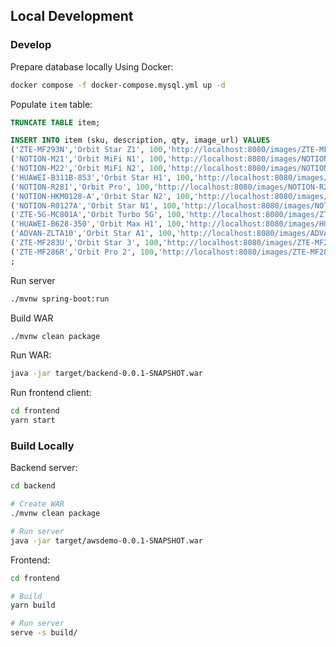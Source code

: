 ## Local Development
### Develop
Prepare database locally
Using Docker:
```bash
docker compose -f docker-compose.mysql.yml up -d
```

Populate `item` table:
```sql
TRUNCATE TABLE item;

INSERT INTO item (sku, description, qty, image_url) VALUES
('ZTE-MF293N','Orbit Star Z1', 100,'http://localhost:8080/images/ZTE-MF293N.png'),
('NOTION-M21','Orbit MiFi N1', 100,'http://localhost:8080/images/NOTION-M21.png'),
('NOTION-M22','Orbit MiFi N2', 100,'http://localhost:8080/images/NOTION-M22.png'),
('HUAWEI-B311B-853','Orbit Star H1', 100,'http://localhost:8080/images/HUAWEI-B311B-853.png'),
('NOTION-R281','Orbit Pro', 100,'http://localhost:8080/images/NOTION-R281.png'),
('NOTION-HKM0128-A','Orbit Star N2', 100,'http://localhost:8080/images/NOTION-HKM0128-A.png'),
('NOTION-R0127A','Orbit Star N1', 100,'http://localhost:8080/images/NOTION-R0127A.png'),
('ZTE-5G-MC801A','Orbit Turbo 5G', 100,'http://localhost:8080/images/ZTE-5G-MC801A.png'),
('HUAWEI-B628-350','Orbit Max H1', 100,'http://localhost:8080/images/HUAWEI-B628-350.png'),
('ADVAN-ZLTA10','Orbit Star A1', 100,'http://localhost:8080/images/ADVAN-ZLTA10.png'),
('ZTE-MF283U','Orbit Star 3', 100,'http://localhost:8080/images/ZTE-MF283U.png'),
('ZTE-MF286R','Orbit Pro 2', 100,'http://localhost:8080/images/ZTE-MF286R.png')
;
```

Run server
```bash
./mvnw spring-boot:run
```

Build WAR
```bash
./mvnw clean package
```

Run WAR:
```bash
java -jar target/backend-0.0.1-SNAPSHOT.war
```

Run frontend client:
```bash
cd frontend
yarn start
```

### Build Locally
Backend server:
```bash
cd backend

# Create WAR
./mvnw clean package

# Run server
java -jar target/awsdemo-0.0.1-SNAPSHOT.war
```

Frontend:
```bash
cd frontend

# Build
yarn build

# Run server
serve -s build/
```
